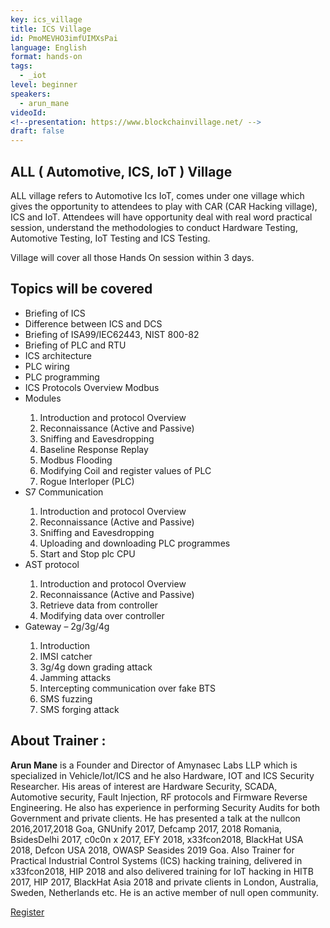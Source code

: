 ```yaml
---
key: ics_village
title: ICS Village 
id: PmoMEVHO3imfUIMXsPai
language: English
format: hands-on
tags:
  - _iot
level: beginner
speakers:
  - arun_mane
videoId: 
<!--presentation: https://www.blockchainvillage.net/ -->
draft: false
---
```

<h2>ALL ( Automotive, ICS, IoT ) Village</h2>

ALL village refers to Automotive Ics IoT, comes under one village which gives the opportunity to attendees to play with CAR (CAR Hacking village), ICS and IoT. Attendees will have opportunity deal with real word practical session, understand the methodologies to conduct Hardware Testing, Automotive Testing, IoT Testing and ICS Testing.

Village will cover all those Hands On session within 3 days.


<h2>Topics will be covered</h2>
<ul>
<li>Briefing of ICS </li>
<li>Difference between ICS and DCS</li>
<li>Briefing of ISA99/IEC62443, NIST 800-82</li>
<li>Briefing of PLC and RTU</li>
<li>ICS architecture</li>
<li>PLC wiring</li>
<li>PLC programming</li>
<li>ICS Protocols Overview Modbus</li>
<li>Modules</li>
<ol>
	<li>Introduction and protocol Overview</li>
	<li>Reconnaissance (Active and Passive)</li>
	<li>Sniffing and Eavesdropping</li>
	<li>Baseline Response Replay</li>
	<li>Modbus Flooding</li>
	<li>Modifying Coil and register values of PLC</li>
	<li>Rogue Interloper (PLC)</li>
</ol>
<li>S7 Communication</li>
<ol>
	<li>Introduction and protocol Overview</li>
	<li>Reconnaissance (Active and Passive)</li>
	<li>Sniffing and Eavesdropping</li>
	<li>Uploading and downloading PLC programmes</li>
	<li>Start and Stop plc CPU</li>
</ol>
<li>AST protocol</li>
<ol>
	<li>Introduction and protocol Overview</li>
	<li>Reconnaissance (Active and Passive)</li>
	<li>Retrieve data from controller</li>
	<li>Modifying data over controller</li>
</ol>
<li>Gateway – 2g/3g/4g</li>
<ol>
	<li>Introduction</li>
	<li>IMSI catcher</li>
	<li>3g/4g down grading attack</li>
	<li>Jamming attacks</li>
	<li>Intercepting communication over fake BTS</li>
	<li>SMS fuzzing</li>
	<li>SMS forging attack</li>
</ol>
</ul>


<h2>About Trainer :</h2>

<b>Arun Mane</b> is a Founder and Director of Amynasec Labs LLP  which is specialized in Vehicle/Iot/ICS and he also Hardware, IOT and ICS Security Researcher. His areas of interest are Hardware Security, SCADA, Automotive security, Fault Injection, RF protocols and Firmware Reverse Engineering. He also has experience in performing Security Audits for both Government and private clients. He has presented a talk at the nullcon 2016,2017,2018 Goa, GNUnify 2017, Defcamp 2017, 2018 Romania, BsidesDelhi 2017, c0c0n x 2017, EFY 2018, x33fcon2018, BlackHat USA 2018, Defcon USA 2018, OWASP Seasides 2019 Goa. Also Trainer for Practical Industrial Control Systems (ICS) hacking training, delivered in x33fcon2018, HIP 2018 and also delivered training for IoT hacking in HITB 2017, HIP 2017, BlackHat Asia 2018 and private clients in London, Australia, Sweden, Netherlands etc. He is an active member of null open community.

<a align="center" class="btn primary" target="_blank" rel="noopener" href="https://docs.google.com/forms/d/1XMgpbiBL_oKDy7F3acZ3UtFnccTZDrsIRDKDNEdl0m4">Register</a>